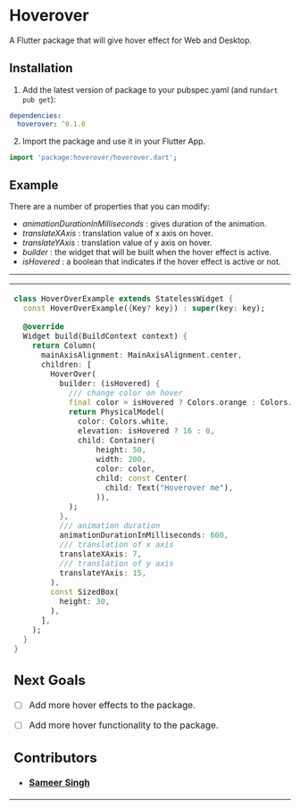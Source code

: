 <!-- 
This README describes the package. If you publish this package to pub.dev,
this README's contents appear on the landing page for your package.

For information about how to write a good package README, see the guide for
[writing package pages](https://dart.dev/guides/libraries/writing-package-pages). 

For general information about developing packages, see the Dart guide for
[creating packages](https://dart.dev/guides/libraries/create-library-packages)
and the Flutter guide for
[developing packages and plugins](https://flutter.dev/developing-packages). 
-->

# Hoverover

A Flutter package that will give hover effect for Web and Desktop.

## Installation 

1. Add the latest version of package to your pubspec.yaml (and run`dart pub get`):
```yaml
dependencies:
  hoverover: ^0.1.0
```
2. Import the package and use it in your Flutter App.
```dart
import 'package:hoverover/hoverover.dart';
```

## Example
There are a number of properties that you can modify:

* *animationDurationInMilliseconds* : gives duration of the animation.
* *translateXAxis* : translation value of x axis on hover.
* *translateYAxis* : translation value of y axis on hover.
* *builder* : the widget that will be built when the hover effect is active.
* *isHovered* : a boolean that indicates if the hover effect is active or not.

<hr>

<table>
<tr>
<td>

```dart
class HoverOverExample extends StatelessWidget {
  const HoverOverExample({Key? key}) : super(key: key);

  @override
  Widget build(BuildContext context) {
    return Column(
      mainAxisAlignment: MainAxisAlignment.center,
      children: [
        HoverOver(
          builder: (isHovered) {
            /// change color on hover
            final color = isHovered ? Colors.orange : Colors.redAccent;
            return PhysicalModel(
              color: Colors.white,
              elevation: isHovered ? 16 : 0,
              child: Container(
                  height: 50,
                  width: 200,
                  color: color,
                  child: const Center(
                    child: Text("Hoverover me"),
                  )),
            );
          },
          /// animation duration
          animationDurationInMilliseconds: 600,
          /// translation of x axis
          translateXAxis: 7,
          /// translation of y axis
          translateYAxis: 15,
        ),
        const SizedBox(
          height: 30,
        ),
      ],
    );
  }
}

```



## Next Goals
 
 - [ ] Add more hover effects to the package.
 - [ ] Add more hover functionality to the package.


## Contributors
* [**Sameer Singh**](https://github.com/sameersingh2704)
